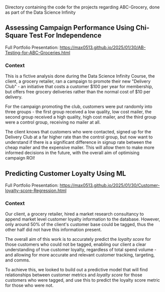 Directory containing the code for the projects regarding ABC-Grocery, done as part of the Data Science Infinity

## Assessing Campaign Performance Using Chi-Square Test For Independence

Full Portfolio Presentation:
https://max0513.github.io/2025/01/30/AB-Testing-for-ABC-Groceries.html

### Context

This is a fictive analysis done during the Data Science Infinity Course, the client, a grocery retailer, ran a campaign to promote their new "Delivery Club" - an initiative that costs a customer $100 per year for membership, but offers free grocery deliveries rather than the normal cost of $10 per delivery.

For the campaign promoting the club, customers were put randomly into three groups - the first group received a low quality, low cost mailer, the second group received a high quality, high cost mailer, and the third group were a control group, receiving no mailer at all.

The client knows that customers who were contacted, signed up for the Delivery Club at a far higher rate than the control group, but now want to understand if there is a significant difference in signup rate between the cheap mailer and the expensive mailer. This will allow them to make more informed decisions in the future, with the overall aim of optimising campaign ROI!

## Predicting Customer Loyalty Using ML

Full Portfolio Presentation:
https://max0513.github.io/2025/01/30/Customer-loyalty-score-Regression.html

### Context

Our client, a grocery retailer, hired a market research consultancy to append market level customer loyalty information to the database.  However, only around 50% of the client's customer base could be tagged, thus the other half did not have this information present.

The overall aim of this work is to accurately predict the *loyalty score* for those customers who could not be tagged, enabling our client a clear understanding of true customer loyalty, regardless of total spend volume - and allowing for more accurate and relevant customer tracking, targeting, and comms.

To achieve this, we looked to build out a predictive model that will find relationships between customer metrics and *loyalty score* for those customers who were tagged, and use this to predict the loyalty score metric for those who were not.
